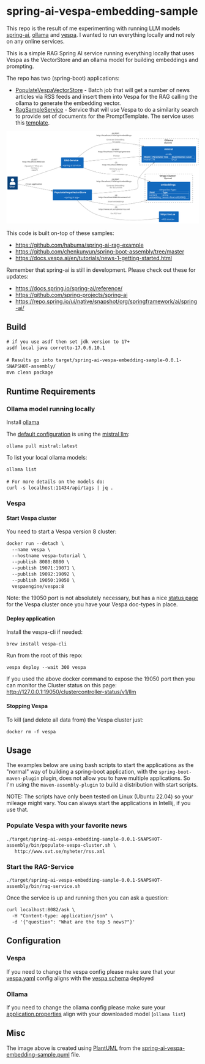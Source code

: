 # spring-ai-vespa-embedding-sample

This repo is the result of me experimenting with running LLM models 
[spring-ai](https://docs.spring.io/spring-ai/reference/), 
[ollama](https://ollama.ai/) and [vespa](https://vespa.ai/). 
I wanted to run everything locally and not rely on any online services. 

This is a simple RAG Spring AI service running everything locally 
that uses Vespa as the VectorStore and an ollama model 
for building embeddings and prompting.

The repo has two (spring-boot) applications:

- [PopulateVespaVectorStore](src/main/java/com/pehrs/spring/ai/etl/PopulateVespaVectorStore.java) - 
Batch job that will get a number of news articles via RSS feeds and insert them into Vespa for 
the RAG calling the ollama to generate the embedding vector.
- [RagSampleService](src/main/java/com/pehrs/spring/ai/service/RagSampleService.java) - Service that will use Vespa to do a similarity search 
to provide set of documents for the PromptTemplate. The service uses this [template](src/main/resources/rag-prompt-template.st).


![Overview](spring-ai-vespa-embedding-sample.svg)

This code is built on-top of these samples:
- https://github.com/habuma/spring-ai-rag-example
- https://github.com/chenkunyun/spring-boot-assembly/tree/master
- https://docs.vespa.ai/en/tutorials/news-1-getting-started.html


Remember that spring-ai is still in development. 
Please check out these for updates:

- https://docs.spring.io/spring-ai/reference/
- https://github.com/spring-projects/spring-ai
- https://repo.spring.io/ui/native/snapshot/org/springframework/ai/spring-ai/

## Build

```shell
# if you use asdf then set jdk version to 17+
asdf local java corretto-17.0.6.10.1

# Results go into target/spring-ai-vespa-embedding-sample-0.0.1-SNAPSHOT-assembly/
mvn clean package
```

## Runtime Requirements

### Ollama model running locally

Install [ollama](https://ollama.ai/download) 

The [default configuration](src/main/resources/vespa.yaml) is using the [mistral llm](https://ollama.ai/library/mistral):
```shell
ollama pull mistral:latest
```

To list your local ollama models:
```shell
ollama list

# For more details on the models do:
curl -s localhost:11434/api/tags | jq .
```

### Vespa

#### Start Vespa cluster

You need to start a Vespa version 8 cluster:

```shell
docker run --detach \
  --name vespa \
  --hostname vespa-tutorial \
  --publish 8080:8080 \
  --publish 19071:19071 \
  --publish 19092:19092 \
  --publish 19050:19050 \
  vespaengine/vespa:8
```

Note: the 19050 port is not absolutely necessary, but has a nice 
[status page](http://localhost:19050/clustercontroller-status/v1/llm) for the Vespa cluster once you have your Vespa doc-types in place.

#### Deploy application
Install the vespa-cli if needed:
```shell
brew install vespa-cli
```

Run from the root of this repo:
```shell
vespa deploy --wait 300 vespa
```
If you used the above docker command to expose the 19050 
port then you can monitor the Cluster status on this page:
http://127.0.0.1:19050/clustercontroller-status/v1/llm


#### Stopping Vespa 

To kill (and delete all data from) the Vespa cluster just:
```shell
docker rm -f vespa
```


## Usage

The examples below are using bash scripts to start the 
applications as the "normal" way of building a spring-boot application, 
with the `spring-boot-maven-plugin` plugin, does not allow you 
to have multiple applications. 
So I'm using the `maven-assembly-plugin` to build a distribution with start scripts.

NOTE: The scripts have only been tested on Linux (Ubuntu 22.04) so your mileage might vary. 
You can always start the applications in Intellij, if you use that.

### Populate Vespa with your favorite news

```shell
./target/spring-ai-vespa-embedding-sample-0.0.1-SNAPSHOT-assembly/bin/populate-vespa-cluster.sh \
   http://www.svt.se/nyheter/rss.xml
```

### Start the RAG-Service

```shell
./target/spring-ai-vespa-embedding-sample-0.0.1-SNAPSHOT-assembly/bin/rag-service.sh
```

Once the service is up and running then you can ask a question:

```shell
curl localhost:8082/ask \
  -H "Content-type: application/json" \
  -d '{"question": "What are the top 5 news?"}'
```

## Configuration

### Vespa 

If you need to change the vespa config please make sure that your 
[vespa.yaml](src/main/resources/vespa.yaml) config aligns 
with the [vespa schema](vespa/schemas/embeddings.sd) deployed

### Ollama

If you need to change the ollama config please make sure 
your [application.properties](src/main/resources/application.properties) 
align with your downloaded model (`ollama list`)

## Misc

The image above is created using [PlantUML](https://plantuml.com/command-line) 
from the [spring-ai-vespa-embedding-sample.puml](spring-ai-vespa-embedding-sample.puml) file. 

